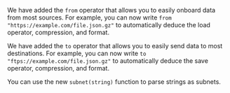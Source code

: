 We have added the `from` operator that allows you to easily onboard data from
most sources.
For example, you can now write `from "https://example.com/file.json.gz"`
to automatically deduce the load operator, compression, and format.

We have added the `to` operator that allows you to easily send data to most
destinations.
For example, you can now write `to "ftps://example.com/file.json.gz"`
to automatically deduce the save operator, compression, and format.

You can use the new `subnet(string)` function to parse strings as subnets.
